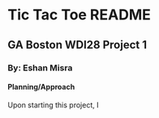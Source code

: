 # Tic Tac Toe README
## GA Boston WDI28 Project 1
### By: Eshan Misra

#### Planning/Approach

Upon starting this project, I
